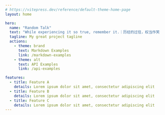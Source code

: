```yaml
---
# https://vitepress.dev/reference/default-theme-home-page
layout: home

hero:
  name: "Random Talk"
  text: "While experiencing it so true, remember it.｜历经的过往，权当作笑谈罢了。"
  tagline: My great project tagline
  actions:
    - theme: brand
      text: Markdown Examples
      link: /markdown-examples
    - theme: alt
      text: API Examples
      link: /api-examples

features:
  - title: Feature A
    details: Lorem ipsum dolor sit amet, consectetur adipiscing elit
  - title: Feature B
    details: Lorem ipsum dolor sit amet, consectetur adipiscing elit
  - title: Feature C
    details: Lorem ipsum dolor sit amet, consectetur adipiscing elit
---
```


